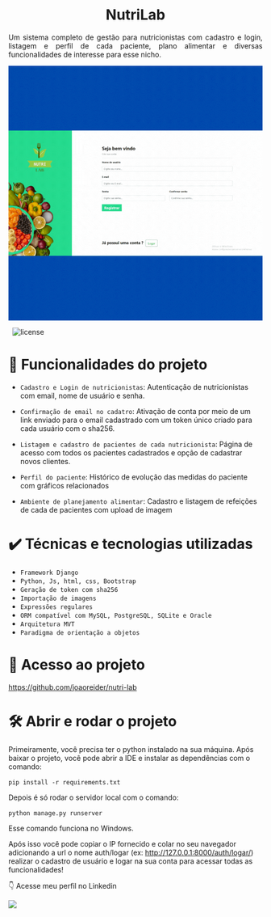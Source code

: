 <h1 align="center"> NutriLab </h1>

<p style='text-align: justify;'> 
Um sistema completo de gestão para nutricionistas com cadastro e login, listagem e perfil de cada paciente, plano alimentar e diversas funcionalidades de interesse para esse nicho.
</p>


<img align="center" alt="Proj-gif"  src="templates\static\readme\Projeto Nutrilab.gif">



</div>


<br>

&nbsp;
![license](https://img.shields.io/badge/license-MIT-green)

# :hammer: Funcionalidades do projeto

- `Cadastro e Login de nutricionistas`: Autenticação de nutricionistas com email, nome de usuário e senha.
&nbsp;
- `Confirmação de email no cadatro`: Ativação de conta por meio de um link enviado para o email cadastrado com um token único criado para cada usuário com o sha256.
&nbsp;
- `Listagem e cadastro de pacientes de cada nutricionista`: Página de acesso com todos os pacientes cadastrados e opção de cadastrar novos clientes.
&nbsp;

- `Perfil do paciente`: Histórico de evolução das medidas do paciente com gráficos relacionados
&nbsp;

- `Ambiente de planejamento alimentar`: Cadastro e listagem de refeições de cada de pacientes com upload de imagem
&nbsp;


# ✔️ Técnicas e tecnologias utilizadas

- ``Framework Django``
- ``Python, Js, html, css, Bootstrap``
- ``Geração de token com sha256``
- ``Importação de imagens``
- ``Expressões regulares``
- ``ORM compatível com MySQL, PostgreSQL, SQLite e Oracle``
- ``Arquitetura MVT``
- ``Paradigma de orientação a objetos``



# 📁 Acesso ao projeto


https://github.com/joaoreider/nutri-lab


# 🛠️ Abrir e rodar o projeto

Primeiramente, você precisa ter o python instalado na sua máquina.
Após baixar o projeto, você pode abrir a IDE e instalar as dependências com o comando: 
```
pip install -r requirements.txt  
```
Depois é só rodar o servidor local com o comando:
```
python manage.py runserver
```
Esse comando funciona no Windows.

Após isso você pode copiar o IP fornecido e colar no seu navegador adicionando a url o nome auth/logar (ex: http://127.0.0.1:8000/auth/logar/) realizar o cadastro de usuário e logar na sua conta para acessar todas as funcionalidades!


:point_down: Acesse meu perfil no Linkedin 
<div> 
 <a href="https://www.linkedin.com/in/jo%C3%A3o-paulo-2345b3170/" target="_blank"><img src="https://img.shields.io/badge/LinkedIn-0077B5?style=for-the-badge&logo=linkedin&logoColor=white"></a>

</div>
